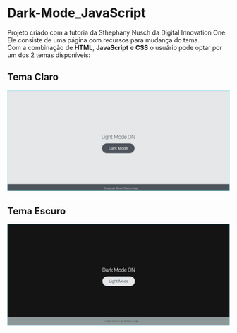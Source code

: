 # Dark-Mode_JavaScript

Projeto criado com a tutoria da Sthephany Nusch da Digital Innovation One.  
Ele consiste de uma página com recursos para mudança do tema.   
Com a combinação de **HTML**, **JavaScript** e **CSS** o usuário pode optar por um dos 2 temas disponíveis:   

## Tema Claro

![Diagrama da classe Tarefa](assets/img/modoClaro.jpg)  

## Tema Escuro

![Diagrama da classe Tarefa](assets/img/modoEscuro.jpg)
